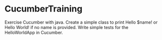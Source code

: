 # CucumberTraining

Exercise Cucumber with java.
Create a simple class to print Hello $name!
or Hello World! if no name is provided.
Write simple tests for the HelloWorldApp in Cucumber.